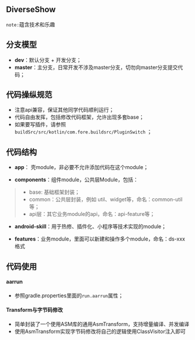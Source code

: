 ## DiverseShow
`note:`蕴含技术和乐趣

## 分支模型
* **dev**：默认分支 + 开发分支；    
* **master**：主分支，日常开发不涉及master分支，切勿向master分支提交代码；    

## 代码操纵规范
* 注意api兼容，保证其他同学代码顺利运行；    
* 代码自由发挥，包括修改代码框架，允许出现多套base；     
* 如果要写插件，请参照`buildSrc/src/kotlin/com.fore.buildsrc/PluginSwitch` ；     

## 代码结构
* **app**： 壳module，非必要不允许添加代码在这个module；    

* **components**：组件module，公共层Module，包括： 
>- base: 基础框架封装；    
>- common：公共层封装，例如 util、widget等，命名：common-util等；    
>- api层：其它业务module的api，命名：api-feature等；     
    
* **android-skill**：用于热修、插件化、小程序等技术实现的module；    
    
* **features**：业务module，里面可以新建和操作多个module，命名：ds-xxx格式   
    
## 代码使用     
#### aarrun     
* 参照gradle.properties里面的`run.aarrun`属性；     

#### Transform与字节码修改
* 简单封装了一个使用ASM库的通用AsmTransform，支持增量编译、并发编译
* 使用AsmTransform实现字节码修改将自己的逻辑使用ClassVisitor注入即可
